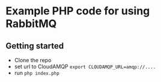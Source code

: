 # Example PHP code for using RabbitMQ

## Getting started

* Clone the repo
* set url to CloudAMQP `export CLOUDAMQP_URL=amqp://....`
* run `php index.php`
